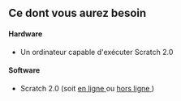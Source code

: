 ## Ce dont vous aurez besoin

#### Hardware

+ Un ordinateur capable d'exécuter Scratch 2.0

#### Software

+ Scratch 2.0 (soit [ en ligne ](https://scratch.mit.edu/projects/editor/) ou [ hors ligne ](https://scratch.mit.edu/scratch2download/) )